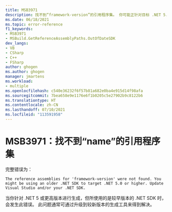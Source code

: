 ```yaml
---
title: MSB3971
description: 找不到“framework-version”的引用程序集。 你可能正针对目标 .NET 5.0 或更高版本使用较早的 .NET SDK。 更新 Visual Studio 和/或 .NET SDK。
ms.date: 06/18/2021
ms.topic: error-reference
f1_keywords:
- MSB3971
- MSBuild.GetReferenceAssemblyPaths.OutOfDateSDK
dev_langs:
- VB
- CSharp
- C++
- FSharp
author: ghogen
ms.author: ghogen
manager: jmartens
ms.workload:
- multiple
ms.openlocfilehash: c540e36232f6f57b81a682e0ba4e915d14f98afa
ms.sourcegitcommit: 7bea658e9e1176e6f1b0205c5e27902b9c8122b6
ms.translationtype: HT
ms.contentlocale: zh-CN
ms.lasthandoff: 07/10/2021
ms.locfileid: "113591958"
---
```

# <a name="msb3971-the-reference-assemblies-for-name-were-not-found"></a>MSB3971：找不到“name”的引用程序集

完整错误为：

```output
The reference assemblies for 'framework-version' were not found. You might be using an older .NET SDK to target .NET 5.0 or higher. Update Visual Studio and/or your .NET SDK.
```

当你针对 .NET 5 或更高版本进行生成，但所使用的是较早版本的 .NET SDK 时，会发生此错误。 此问题通常可通过升级到较新版本的生成工具来得到解决。
